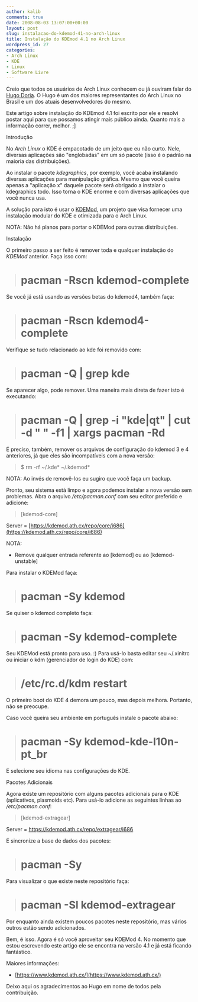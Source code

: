 ```yaml
---
author: kalib
comments: true
date: 2008-08-03 13:07:00+00:00
layout: post
slug: instalacao-do-kdemod-41-no-arch-linux
title: Instalação do KDEmod 4.1 no Arch Linux
wordpress_id: 27
categories:
- Arch Linux
- KDE
- Linux
- Software Livre
---
```


Creio que todos os usuários de Arch Linux conhecem ou já ouviram falar do [Hugo Doria](https://hugodoria.org/). O Hugo é um dos maiores representantes do Arch Linux no Brasil e um dos atuais desenvolvedores do mesmo.




Este artigo sobre instalação do KDEmod 4.1 foi escrito por ele e resolvi postar aqui para que possamos atingir mais público ainda. Quanto mais a informação correr, melhor. ;]  

  

Introdução




No _Arch Linux_ o KDE é empacotado de um jeito que eu não curto. Nele, diversas aplicações são "englobadas" em um só pacote (isso é o padrão na maioria das distribuições).




Ao instalar o pacote _kdegraphics_, por exemplo, você acaba instalando diversas aplicações para manipulação gráfica. Mesmo que você queira apenas a "aplicação x" daquele pacote será obrigado a instalar o kdegraphics todo. Isso torna o KDE enorme e com diversas aplicações que você nunca usa.




A solução para isto é usar o [KDEMod](https://www.kdemod.ath.cx/), um projeto que visa fornecer uma instalação modular do KDE e otimizada para o Arch Linux.




NOTA: Não há planos para portar o KDEMod para outras distribuições.




Instalação




O primeiro passo a ser feito é remover toda e qualquer instalação do _KDEMod_ anterior. Faça isso com:




> # pacman -Rscn kdemod-complete
> 
> 





Se você já está usando as versões betas do kdemod4, também faça:




> # pacman -Rscn kdemod4-complete
> 
> 





Verifique se tudo relacionado ao kde foi removido com:




> # pacman -Q | grep kde
> 
> 





Se aparecer algo, pode remover. Uma maneira mais direta de fazer isto é executando:




> # pacman -Q | grep -i "kde|qt" | cut -d " " -f1 | xargs pacman -Rd
> 
> 





É preciso, também, remover os arquivos de configuração do kdemod 3 e 4 anteriores, já que eles são incompatíveis com a nova versão:




> $ rm -rf ~/.kde* ~/.kdemod*
> 
> 





NOTA: Ao invés de removê-los eu sugiro que você faça um backup.




Pronto, seu sistema está limpo e agora podemos instalar a nova versão sem problemas. Abra o arquivo _/etc/pacman.conf_ com seu editor preferido e adicione:







> [kdemod-core]  

Server = [https://kdemod.ath.cx/repo/core/i686](https://kdemod.ath.cx/repo/core/i686)
> 
> 








NOTA:  








  * Remove qualquer entrada referente ao [kdemod] ou ao [kdemod-unstable]




Para instalar o KDEMod faça:




> # pacman -Sy kdemod
> 
> 





Se quiser o kdemod completo faça:




> # pacman -Sy kdemod-complete
> 
> 





Seu KDEMod está pronto para uso. :) Para usá-lo basta editar seu ~/.xinitrc ou iniciar o kdm (gerenciador de login do KDE) com:




> # /etc/rc.d/kdm restart
> 
> 





O primeiro boot do KDE 4 demora um pouco, mas depois melhora. Portanto, não se preocupe.




Caso você queira seu ambiente em português instale o pacote abaixo:




> # pacman -Sy kdemod-kde-l10n-pt_br
> 
> 





E selecione seu idioma nas configurações do KDE.




Pacotes Adicionais




Agora existe um repositório com alguns pacotes adicionais para o KDE (aplicativos, plasmoids etc). Para usá-lo adicione as seguintes linhas ao _/etc/pacman.conf_:







> [kdemod-extragear]  

Server = https://kdemod.ath.cx/repo/extragear/i686 
> 
> 








E sincronize a base de dados dos pacotes:  






> # pacman -Sy
> 
> 





Para visualizar o que existe neste repositório faça:




> # pacman -Sl kdemod-extragear
> 
> 





Por enquanto ainda existem poucos pacotes neste repositório, mas vários outros estão sendo adicionados.




Bem, é isso. Agora é só você aproveitar seu KDEMod 4. No momento que estou escrevendo este artigo ele se encontra na versão 4.1 e já está ficando fantástico.  

  

Maiores informações:






  * [https://www.kdemod.ath.cx/](https://www.kdemod.ath.cx/)




Deixo aqui os agradecimentos ao Hugo em nome de todos pela contribuição.
